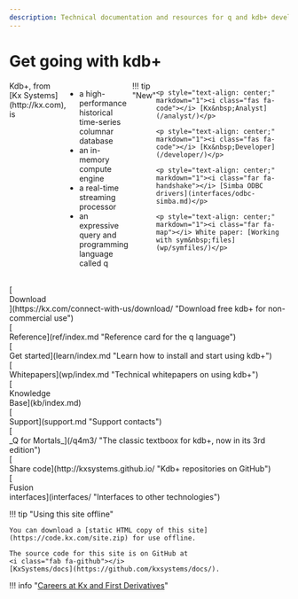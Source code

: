 ```yaml
---
description: Technical documentation and resources for q and kdb+ developers
---
```


# Get going with kdb+

<div style="display: flex"  flex-direction: row; flex-wrap: wrap; markdown="1">

<div style="display: inline-flex;" markdown="1">
Kdb+, from [Kx&nbsp;Systems](http://kx.com), is 

-   a high-performance historical time-series columnar database
-   an in-memory compute engine
-   a real-time streaming processor
-   an expressive query and programming language called q
</div>

<div style="display: inline-flex; margin-left: 7px;" markdown="1">
!!! tip "New"

    <p style="text-align: center;" markdown="1"><i class="fas fa-code"></i> [Kx&nbsp;Analyst](/analyst/)</p>
    
    <p style="text-align: center;" markdown="1"><i class="fas fa-code"></i> [Kx&nbsp;Developer](/developer/)</p>
    
    <p style="text-align: center;" markdown="1"><i class="far fa-handshake"></i> [Simba ODBC drivers](interfaces/odbc-simba.md)</p>
    
    <p style="text-align: center;" markdown="1"><i class="far fa-map"></i> White paper: [Working with sym&nbsp;files](wp/symfiles/)</p>
    
</div>

</div>

<div style="clear: both">&nbsp;</div>

<div class="kx-flex-grid" markdown="1">
<div>
    [<i class="fas fa-fw fa-download fa-border fa-5x"></i><br/>
    Download<br/>
    <i class="fab fa-apple"></i>
    <i class="fab fa-linux"></i>
    <i class="fab fa-windows"></i>](https://kx.com/connect-with-us/download/  "Download free kdb+ for non-commercial use")
</div>
<div>
    [<i class="far fa-fw fa-question-circle fa-border fa-5x"></i><br/>
    Reference](ref/index.md "Reference card for the q language")
</div>
<div>
    [<i class="fas fa-fw fa-graduation-cap fa-border fa-5x"></i><br/>
    Get started](learn/index.md "Learn how to install and start using kdb+")
</div>
<div>
    [<i class="far fa-fw fa-map fa-border fa-5x"></i><br/>
    Whitepapers](wp/index.md "Technical whitepapers on using kdb+")
</div>
<div>
    [<i class="fas fa-fw fa-glasses fa-border fa-5x"></i><br/>
    Knowledge<br/>Base](kb/index.md)
</div>
<div>
    [<i class="fas fa-fw fa-life-ring fa-border fa-5x"></i><br/>
    Support](support.md "Support contacts")
</div>
<div>
    [<i class="fab fa-fw fa-quora fa-border fa-5x"></i><br/>
    _Q for Mortals_](/q4m3/ "The classic textboox for kdb+, now in its 3rd edition")
</div>
<div>
    [<i class="fab fa-fw fa-github fa-border fa-5x"></i><br/>
    Share code](http://kxsystems.github.io/ "Kdb+ repositories on GitHub")
</div>
<div>
    [<i class="fab fa-fw fa-superpowers fa-border fa-5x"></i><br/>
    Fusion<br/>interfaces](interfaces/ "Interfaces to other technologies")
</div>
</div>

!!! tip "Using this site offline"

    You can download a [static HTML copy of this site](https://code.kx.com/site.zip) for use offline.

    The source code for this site is on GitHub at 
    <i class="fab fa-github"></i>
    [KxSystems/docs](https://github.com/kxsystems/docs/). 

!!! info "[Careers at Kx and First Derivatives](http://www.firstderivatives.com/careers/)"
    

